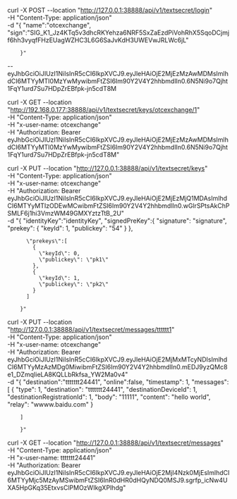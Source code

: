 curl -X POST --location "http://127.0.0.1:38888/api/v1/textsecret/login" \
    -H "Content-Type: application/json" \
    -d "{
        \"name\":\"otcexchange\",
        \"sign\":\"SIG_K1_Jz4KTq5v3dhcRKYehza6NRF5SxZaEzdPiVohRhX5SqoDCjmjf6hh3vyqfFHzEUagWZHC3L6G6SaJvKdH3UWEVwJRLWc6jL\"

        }"


-- eyJhbGciOiJIUzI1NiIsInR5cCI6IkpXVCJ9.eyJleHAiOjE2MjEzMzAwMDMsImlhdCI6MTYyMTI0MzYwMywibmFtZSI6Im90Y2V4Y2hhbmdlIn0.6N5Ni9o7Qjht1FqY1urd7Su7HDpZrEBfpk-jn5cdT8M



curl -X GET --location "http://192.168.0.177:38888/api/v1/textsecret/keys/otcexchange/1" \
    -H "Content-Type: application/json" \
    -H "x-user-name: otcexchange" \
    -H "Authorization: Bearer eyJhbGciOiJIUzI1NiIsInR5cCI6IkpXVCJ9.eyJleHAiOjE2MjEzMzAwMDMsImlhdCI6MTYyMTI0MzYwMywibmFtZSI6Im90Y2V4Y2hhbmdlIn0.6N5Ni9o7Qjht1FqY1urd7Su7HDpZrEBfpk-jn5cdT8M"




curl -X PUT --location "http://127.0.0.1:38888/api/v1/textsecret/keys" \
    -H "Content-Type: application/json" \
    -H "x-user-name: otcexchange" \
    -H "Authorization: Bearer eyJhbGciOiJIUzI1NiIsInR5cCI6IkpXVCJ9.eyJleHAiOjE2MjEzMjQ1MDAsImlhdCI6MTYyMTIzODEwMCwibmFtZSI6Im90Y2V4Y2hhbmdlIn0.wGlrSPtsAkChPSMLF6j1hi3VmzWM49GMXYztzTtB_2U" \
    -d "{
          \"identityKey\":\"identityKey\",
          \"signedPreKey\":{
              \"signature\": \"signature\",
              \"prekey\": {
                \"keyId\": 1,
                \"publickey\": \"54\"
              }
            },

          \"prekeys\":[
            {
              \"keyId\": 0,
              \"publickey\": \"pk1\"
            },
            {
              \"keyId\": 1,
              \"publickey\": \"pk2\"
            }
          ]

        }"



curl -X PUT --location "http://127.0.0.1:38888/api/v1/textsecret/messages/tttttt1" \
    -H "Content-Type: application/json" \
    -H "x-user-name: otcexchange" \
    -H "Authorization: Bearer eyJhbGciOiJIUzI1NiIsInR5cCI6IkpXVCJ9.eyJleHAiOjE2MjMxMTcyNDIsImlhdCI6MTYyMzAzMDg0MiwibmFtZSI6Im90Y2V4Y2hhbmdlIn0.mEDJ9yzQMc8e1_DZmqIieLA8KQLLbRkfsa_YW2Ma0v4" \
    -d "{
        \"destination\":\"ttttttt24441\",
        \"online\":false,
        \"timestamp\": 1,
        \"messages\": [
           {
            \"type\": 1,
            \"destination\": \"ttttttt24441\",
            \"destinationDeviceId\": 1,
            \"destinationRegistrationId\": 1,
            \"body\": \"11111\",
            \"content\": \"hello world\",
            \"relay\": \"wwww.baidu.com\"
          }

        ]

        }"



curl -X GET --location "http://127.0.0.1:38888/api/v1/textsecret/messages" \
    -H "Content-Type: application/json" \
    -H "x-user-name: ttttttt24441" \
    -H "Authorization: Bearer eyJhbGciOiJIUzI1NiIsInR5cCI6IkpXVCJ9.eyJleHAiOjE2MjI4Nzk0MjEsImlhdCI6MTYyMjc5MzAyMSwibmFtZSI6InR0dHR0dHQyNDQ0MSJ9.sgrfp_icNw4UXA5HpGKq35EtxvsClPMOzWIkgXPIhdg"